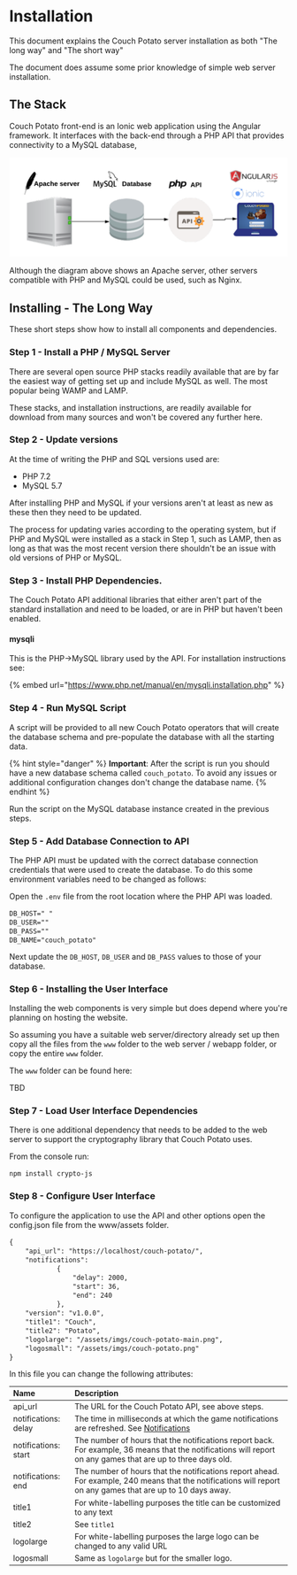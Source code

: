 # Installation

This document explains the  Couch Potato server installation as both "The long way" and "The short way"

The document does assume some prior knowledge of simple web server installation.

## The Stack

Couch Potato front-end is an Ionic web application using the Angular framework. It interfaces with the back-end through a PHP API that provides connectivity to a MySQL database,

![](../.gitbook/assets/blank-diagram-7.png)

Although the diagram above shows an Apache server, other servers compatible with PHP and MySQL could be used, such as Nginx.

## Installing - The Long Way

These short steps show how to install all components and dependencies.

### Step 1 - Install a PHP / MySQL Server

There are several open source PHP stacks readily available that are by far the easiest way of getting set up and include MySQL as well. The most popular being WAMP and LAMP. 

These stacks, and installation instructions,  are readily available for download from many sources and won't be covered any further here.

### Step 2 - Update versions

At the time of writing the PHP and SQL versions used are:

* PHP 7.2
* MySQL 5.7

After installing PHP and MySQL if your versions aren't at least as new as these then they need to be updated.

The process for updating varies according to the operating system, but if PHP and MySQL were installed as a stack in Step 1, such as LAMP, then as long as that was the most recent version there shouldn't be an issue with old versions of PHP or MySQL.

### Step 3 - Install PHP Dependencies.

The Couch Potato API additional libraries that either aren't part of the standard installation and need to be loaded, or are in PHP but haven't been enabled.

#### mysqli

This is the PHP-&gt;MySQL library used by the API. For installation instructions see:

{% embed url="https://www.php.net/manual/en/mysqli.installation.php" %}

### Step 4 - Run MySQL Script

A script will be provided to all new Couch Potato operators that will  create the database schema and pre-populate the database with all the starting data.

{% hint style="danger" %}
**Important**: After the script is run you should have a new database schema called `couch_potato`. To avoid any issues or additional configuration changes don't change the database name.
{% endhint %}

Run the script on the MySQL database instance created in the previous steps.

### Step 5 - Add Database Connection to API

The PHP API must be updated with the correct database connection credentials that were used to create the database. To do this some environment variables need to be changed as follows:

Open the `.env` file from the root location where the PHP API was loaded.

```text
DB_HOST=" "
DB_USER=""
DB_PASS=""
DB_NAME="couch_potato"
```

Next update the `DB_HOST`, `DB_USER` and `DB_PASS` values to those of your database.

### Step 6 - Installing the User Interface

Installing the web components is very simple but does depend where you're planning on hosting the website.

So assuming you have a suitable web server/directory already set up then copy all the files from the `www` folder to the web server / webapp folder, or copy the entire `www` folder.

The `www` folder can be found here:

TBD

### Step 7 - Load User Interface Dependencies

There is one additional dependency that needs to be added to the web server to support the cryptography library that Couch Potato uses.

From the console run:

```text
npm install crypto-js
```

### Step 8 - Configure User Interface 

To configure the application to use the API and other options open the config.json file from the www/assets folder.

```text
{
    "api_url": "https://localhost/couch-potato/",
    "notifications": 
            {
                "delay": 2000,
                "start": 36,
                "end": 240
            },
    "version": "v1.0.0",
    "title1": "Couch",
    "title2": "Potato",
    "logolarge": "/assets/imgs/couch-potato-main.png",
    "logosmall": "/assets/imgs/couch-potato.png"
}

```

In this file you can change the following attributes:

| Name | Description |
| :--- | :--- |
| api\_url | The URL for the Couch Potato API, see above steps. |
| notifications: delay | The time in milliseconds at which the game notifications are refreshed. See [Notifications](help/user-guide/dashboard/#notifications) |
| notifications: start | The number of hours that the notifications report back. For example, 36 means that the notifications will report on any games that are up to three days old. |
| notifications: end | The number of hours that the notifications report ahead. For example, 240 means that the notifications will report on any games that are up to 10 days away. |
| title1 | For white-labelling purposes the title can be customized to any text |
| title2 | See `title1` |
| logolarge | For white-labelling purposes the large logo can be changed to any valid URL |
| logosmall | Same as `logolarge` but for the smaller logo. |











